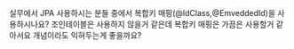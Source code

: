 실무에서 JPA 사용하시는 분들 중에서 복합키 매핑(@IdClass,@EmveddedId)을 사용하시나요?
조인테이블은 사용하지 않을거 같은데 복합키 매핑은 가끔은 사용할거 같아서요
개념이라도 익혀두는게 좋을까요?